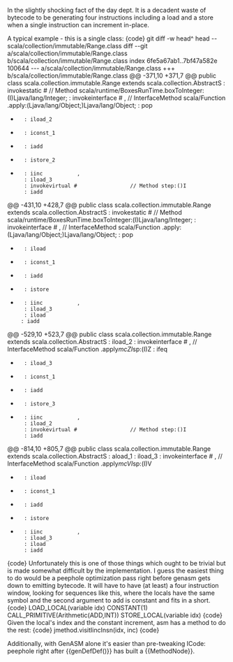 In the slightly shocking fact of the day dept. It is a decadent waste of bytecode to be generating four instructions including a load and a store when a single instruction can increment in-place.

A typical example - this is a single class:
{code}
git diff -w head^ head -- scala/collection/immutable/Range.class
 diff --git a/scala/collection/immutable/Range.class b/scala/collection/immutable/Range.class
 index 6fe5a67ab1..7bf47a582e 100644
 --- a/scala/collection/immutable/Range.class
 +++ b/scala/collection/immutable/Range.class
 @@ -371,10 +371,7 @@ public class scala.collection.immutable.Range extends scala.collection.AbstractS
         : invokestatic  #                 // Method scala/runtime/BoxesRunTime.boxToInteger:(I)Ljava/lang/Integer;
         : invokeinterface # ,             // InterfaceMethod scala/Function .apply:(Ljava/lang/Object;)Ljava/lang/Object;
         : pop
 -       : iload_2
 -       : iconst_1
 -       : iadd
 -       : istore_2
 +       : iinc           ,
         : iload_3
         : invokevirtual #                 // Method step:()I
         : iadd
 @@ -431,10 +428,7 @@ public class scala.collection.immutable.Range extends scala.collection.AbstractS
         : invokestatic  #                 // Method scala/runtime/BoxesRunTime.boxToInteger:(I)Ljava/lang/Integer;
         : invokeinterface # ,             // InterfaceMethod scala/Function .apply:(Ljava/lang/Object;)Ljava/lang/Object;
         : pop
 -       : iload
 -       : iconst_1
 -       : iadd
 -       : istore
 +       : iinc           ,
         : iload_3
         : iload
        : iadd
 @@ -529,10 +523,7 @@ public class scala.collection.immutable.Range extends scala.collection.AbstractS
         : iload_2
         : invokeinterface # ,             // InterfaceMethod scala/Function .apply$mcZI$sp:(I)Z
         : ifeq
 -       : iload_3
 -       : iconst_1
 -       : iadd
 -       : istore_3
 +       : iinc           ,
         : iload_2
         : invokevirtual #                 // Method step:()I
         : iadd
 @@ -814,10 +805,7 @@ public class scala.collection.immutable.Range extends scala.collection.AbstractS
         : aload_1
         : iload_3
         : invokeinterface # ,             // InterfaceMethod scala/Function .apply$mcVI$sp:(I)V
 -       : iload
 -       : iconst_1
 -       : iadd
 -       : istore
 +       : iinc           ,
         : iload_3
         : iload
         : iadd
{code}
Unfortunately this is one of those things which ought to be trivial but is made somewhat difficult by the implementation. I guess the easiest thing to do would be a peephole optimization pass right before genasm gets down to emitting bytecode. It will have to have (at least) a four instruction window, looking for sequences like this, where the locals have the same symbol and the second argument to add is constant and fits in a short.
{code}
LOAD_LOCAL(variable idx)
CONSTANT(1)
CALL_PRIMITIVE(Arithmetic(ADD,INT))
STORE_LOCAL(variable idx)
{code}
Given the local's index and the constant increment, asm has a method to do the rest:
{code}
jmethod.visitIincInsn(idx, inc)
{code}

Additionally, with GenASM alone it's easier than pre-tweaking ICode: peephole right after {{genDefDef()}} has built a {{MethodNode}}.
